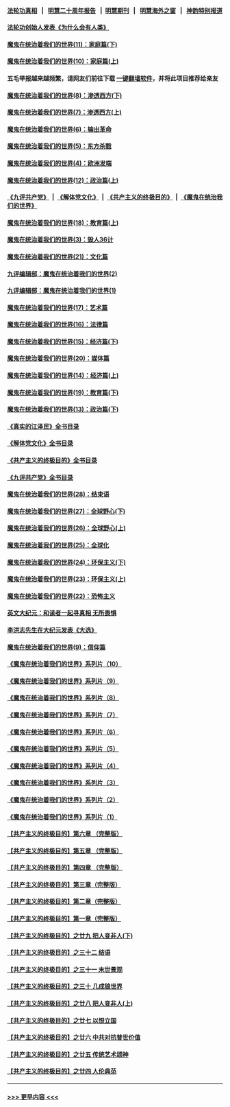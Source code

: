 #### [法轮功真相](https://github.com/gfw-breaker/truth/blob/master/README.md?t=0) &nbsp;&nbsp;|&nbsp;&nbsp; [明慧二十周年报告](https://github.com/gfw-breaker/mh-reports/blob/master/README.md?t=0) &nbsp;&nbsp;|&nbsp;&nbsp;[明慧期刊](https://github.com/gfw-breaker/mh-qikan) &nbsp;&nbsp;|&nbsp;&nbsp; [明慧海外之窗](https://github.com/gfw-breaker/mh-news/blob/master/README.md?t=0) &nbsp;&nbsp;|&nbsp;&nbsp; [神韵特别报道](https://github.com/gfw-breaker/mh-news/blob/master/shenyun.md?t=0)
#### [法轮功创始人发表《为什么会有人类》](../pages/nsc422/n13912117.md?t=03151843) 
#### [魔鬼在统治着我们的世界(11)：家庭篇(下)](../pages/nsc422/n10440961.md?t=03151843) 
#### [魔鬼在统治着我们的世界(10)：家庭篇(上)](../pages/nsc422/n10435448.md?t=03151843) 
#### 五毛举报越来越频繁，请网友们前往下载 [一键翻墙软件](https://github.com/gfw-breaker/ssr-accounts)，并将此项目推荐给亲友
#### [魔鬼在统治着我们的世界(8)：渗透西方(下)](../pages/nsc422/n10429603.md?t=03151843) 
#### [魔鬼在统治着我们的世界(7)：渗透西方(上)](../pages/nsc422/n10426013.md?t=03151843) 
#### [魔鬼在统治着我们的世界(6)：输出革命](../pages/nsc422/n10421536.md?t=03151843) 
#### [魔鬼在统治着我们的世界(5)：东方杀戮](../pages/nsc422/n10417707.md?t=03151843) 
#### [魔鬼在统治着我们的世界(4)：欧洲发端](../pages/nsc422/n10414890.md?t=03151843) 
#### [魔鬼在统治着我们的世界(12)：政治篇(上)](../pages/nsc422/n10444576.md?t=03151843) 
#### [《九评共产党》](https://github.com/begood0513/9ping.md/blob/master/README.md) &nbsp;|&nbsp; [《解体党文化》](../../../../jtdwh.md/blob/master/README.md)  &nbsp;|&nbsp; [《共产主义的终极目的》](../../../../gczydzjmd.md/blob/master/README.md) &nbsp;|&nbsp; [《魔鬼在统治我们的世界》](../../../../mgztzwmdsj.md/blob/master/README.md) 
#### [魔鬼在统治着我们的世界(18)：教育篇(上)](../pages/nsc422/n10526970.md?t=03151843) 
#### [魔鬼在统治着我们的世界(3)：毁人36计](../pages/nsc422/n10411583.md?t=03151843) 
#### [魔鬼在统治着我们的世界(21)：文化篇](../pages/nsc422/n10597706.md?t=03151843) 
#### [九评编辑部：魔鬼在统治着我们的世界(2)](../pages/nsc422/n10410036.md?t=03151843) 
#### [九评编辑部：魔鬼在统治着我们的世界(1)](../pages/nsc422/n10406825.md?t=03151843) 
#### [魔鬼在统治着我们的世界(17)：艺术篇](../pages/nsc422/n10499093.md?t=03151843) 
#### [魔鬼在统治着我们的世界(16)：法律篇](../pages/nsc422/n10485969.md?t=03151843) 
#### [魔鬼在统治着我们的世界(15)：经济篇(下)](../pages/nsc422/n10469975.md?t=03151843) 
#### [魔鬼在统治着我们的世界(20)：媒体篇](../pages/nsc422/n10586579.md?t=03151843) 
#### [魔鬼在统治着我们的世界(14)：经济篇(上)](../pages/nsc422/n10457370.md?t=03151843) 
#### [魔鬼在统治着我们的世界(19)：教育篇(下)](../pages/nsc422/n10564808.md?t=03151843) 
#### [魔鬼在统治着我们的世界(13)：政治篇(下)](../pages/nsc422/n10448270.md?t=03151843) 
#### [《真实的江泽民》全书目录](../pages/nsc422/n13721399.md?t=03151843) 
#### [《解体党文化》全书目录](../pages/nsc422/n13721157.md?t=03151843) 
#### [《共产主义的终极目的》全书目录](../pages/nsc422/n13721048.md?t=03151843) 
#### [《九评共产党》全书目录](../pages/nsc422/n13708085.md?t=03151843) 
#### [魔鬼在统治着我们的世界(28)：结束语](../pages/nsc422/n10936246.md?t=03151843) 
#### [魔鬼在统治着我们的世界(27)：全球野心(下)](../pages/nsc422/n10928319.md?t=03151843) 
#### [魔鬼在统治着我们的世界(26)：全球野心(上)](../pages/nsc422/n10900318.md?t=03151843) 
#### [魔鬼在统治着我们的世界(25)：全球化](../pages/nsc422/n10788205.md?t=03151843) 
#### [魔鬼在统治着我们的世界(24)：环保主义(下)](../pages/nsc422/n10695307.md?t=03151843) 
#### [魔鬼在统治着我们的世界(23)：环保主义(上)](../pages/nsc422/n10688613.md?t=03151843) 
#### [魔鬼在统治着我们的世界(22)：恐怖主义](../pages/nsc422/n10614727.md?t=03151843) 
#### [英文大纪元：和读者一起寻真相 无所畏惧](../pages/nsc422/n12542027.md?t=03151843) 
#### [李洪志先生在大纪元发表《大选》](../pages/nsc422/n12534746.md?t=03151843) 
#### [魔鬼在统治着我们的世界(9)：信仰篇](../pages/nsc422/n10432159.md?t=03151843) 
#### [《魔鬼在统治着我们的世界》系列片（10）](../pages/nsc422/n12292670.md?t=03151843) 
#### [《魔鬼在统治着我们的世界》系列片（9）](../pages/nsc422/n12290859.md?t=03151843) 
#### [《魔鬼在统治着我们的世界》系列片（8）](../pages/nsc422/n12287445.md?t=03151843) 
#### [《魔鬼在统治着我们的世界》系列片（7）](../pages/nsc422/n12283425.md?t=03151843) 
#### [《魔鬼在统治着我们的世界》系列片（6）](../pages/nsc422/n12282314.md?t=03151843) 
#### [《魔鬼在统治着我们的世界》系列片（5）](../pages/nsc422/n12281419.md?t=03151843) 
#### [《魔鬼在统治着我们的世界》系列片（4）](../pages/nsc422/n12274024.md?t=03151843) 
#### [《魔鬼在统治着我们的世界》系列片（3）](../pages/nsc422/n12271322.md?t=03151843) 
#### [《魔鬼在统治着我们的世界》系列片（2）](../pages/nsc422/n12269049.md?t=03151843) 
#### [《魔鬼在统治着我们的世界》系列片（1）](../pages/nsc422/n12267575.md?t=03151843) 
#### [【共产主义的终极目的】第六章 （完整版）](../pages/nsc422/n11428913.md?t=03151843) 
#### [【共产主义的终极目的】第五章 （完整版）](../pages/nsc422/n11428912.md?t=03151843) 
#### [【共产主义的终极目的】第四章 （完整版）](../pages/nsc422/n11428907.md?t=03151843) 
#### [【共产主义的终极目的】第三章（完整版）](../pages/nsc422/n11428848.md?t=03151843) 
#### [【共产主义的终极目的】第二章（完整版）](../pages/nsc422/n11428831.md?t=03151843) 
#### [【共产主义的终极目的】第一章（完整版）](../pages/nsc422/n11417651.md?t=03151843) 
#### [【共产主义的终极目的】之廿九 把人变非人(下)](../pages/nsc422/n11344140.md?t=03151843) 
#### [【共产主义的终极目的】之三十二 结语](../pages/nsc422/n11360535.md?t=03151843) 
#### [【共产主义的终极目的】之三十一 末世景观](../pages/nsc422/n11351129.md?t=03151843) 
#### [【共产主义的终极目的】之三十 几成狼世界](../pages/nsc422/n11348280.md?t=03151843) 
#### [【共产主义的终极目的】之廿八 把人变非人(上)](../pages/nsc422/n11340492.md?t=03151843) 
#### [【共产主义的终极目的】之廿七 以恨立国](../pages/nsc422/n11336944.md?t=03151843) 
#### [【共产主义的终极目的】之廿六 中共对抗普世价值](../pages/nsc422/n11324785.md?t=03151843) 
#### [【共产主义的终极目的】之廿五 传统艺术颂神](../pages/nsc422/n11296396.md?t=03151843) 
#### [【共产主义的终极目的】之廿四 人伦典范](../pages/nsc422/n11296397.md?t=03151843) 

----
#### [ >>> 更早内容 <<< ](../indexes/nsc422-earlier.md)
